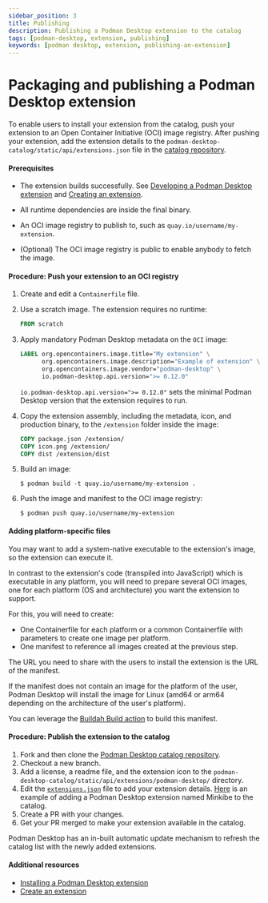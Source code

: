 ```yaml
---
sidebar_position: 3
title: Publishing
description: Publishing a Podman Desktop extension to the catalog
tags: [podman-desktop, extension, publishing]
keywords: [podman desktop, extension, publishing-an-extension]
---
```


# Packaging and publishing a Podman Desktop extension

To enable users to install your extension from the catalog, push your extension to an Open Container Initiative (OCI) image registry. After pushing your extension, add the extension details to the `podman-desktop-catalog/static/api/extensions.json` file in the [catalog repository](https://github.com/podman-desktop/podman-desktop-catalog).

#### Prerequisites

- The extension builds successfully.
  See [Developing a Podman Desktop extension](/docs/extensions/developing) and [Creating an extension](/tutorial/creating-an-extension).

- All runtime dependencies are inside the final binary.

- An OCI image registry to publish to, such as `quay.io/username/my-extension`.

- (Optional) The OCI image registry is public to enable anybody to fetch the image.

#### Procedure: Push your extension to an OCI registry

1. Create and edit a `Containerfile` file.

1. Use a scratch image.
   The extension requires no runtime:

   ```dockerfile
   FROM scratch
   ```

1. Apply mandatory Podman Desktop metadata on the `OCI` image:

   ```dockerfile
   LABEL org.opencontainers.image.title="My extension" \
         org.opencontainers.image.description="Example of extension" \
         org.opencontainers.image.vendor="podman-desktop" \
         io.podman-desktop.api.version=">= 0.12.0"
   ```

   `io.podman-desktop.api.version=">= 0.12.0"` sets the minimal Podman Desktop version that the extension requires to run.

1. Copy the extension assembly, including the metadata, icon, and production binary, to the `/extension` folder inside the image:

   ```dockerfile
   COPY package.json /extension/
   COPY icon.png /extension/
   COPY dist /extension/dist
   ```

1. Build an image:

   ```shell-session
   $ podman build -t quay.io/username/my-extension .
   ```

1. Push the image and manifest to the OCI image registry:

   ```shell-session
   $ podman push quay.io/username/my-extension
   ```

#### Adding platform-specific files

You may want to add a system-native executable to the extension's image, so the extension can execute it.

In contrast to the extension's code (transpiled into JavaScript) which is executable in any platform, you will need to prepare several OCI images, one for each platform (OS and architecture) you want the extension to support.

For this, you will need to create:

- One Containerfile for each platform or a common Containerfile with parameters to create
  one image per platform.
- One manifest to reference all images created at the previous step.

The URL you need to share with the users to install the extension is the URL of the manifest.

If the manifest does not contain an image for the platform of the user, Podman Desktop will install the
image for Linux (amd64 or arm64 depending on the architecture of the user's platform).

You can leverage the [Buildah Build action](https://github.com/redhat-actions/buildah-build) to build this manifest.

#### Procedure: Publish the extension to the catalog

1. Fork and then clone the [Podman Desktop catalog repository](https://github.com/podman-desktop/podman-desktop-catalog).
1. Checkout a new branch.
1. Add a license, a readme file, and the extension icon to the `podman-desktop-catalog/static/api/extensions/podman-desktop/` directory.
1. Edit the [`extensions.json`](https://github.com/podman-desktop/podman-desktop-catalog/blob/main/static/api/extensions.json) file to add your extension details. [Here](https://github.com/podman-desktop/podman-desktop-catalog/blob/main/static/api/extensions.json#L406) is an example of adding a Podman Desktop extension named Minkibe to the catalog.
1. Create a PR with your changes.
1. Get your PR merged to make your extension available in the catalog.

Podman Desktop has an in-built automatic update mechanism to refresh the catalog list with the newly added extensions.

#### Additional resources

- [Installing a Podman Desktop extension](/docs/extensions/install)
- [Create an extension](/tutorial/creating-an-extension)
